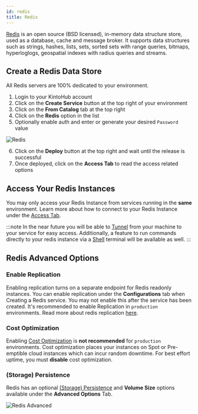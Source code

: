 ```yaml
---
id: redis
title: Redis
---
```


[Redis](https://redislabs.com/) is an open source (BSD licensed), in-memory data structure store, used as a database, cache and message broker. It supports data structures such as strings, hashes, lists, sets, sorted sets with range queries, bitmaps, hyperloglogs, geospatial indexes with radius queries and streams.

## Create a Redis Data Store

All Redis servers are 100% dedicated to your environment.

1. Login to your KintoHub account
2. Click on the **Create Service** button at the top right of your environment
3. Click on the **From Catalog** tab at the top right
4. Click on the **Redis** option in the list
5. Optionally enable auth and enter or generate your desired `Password` value

![Redis](/img/catalogs/redis.png)

6. Click on the **Deploy** button at the top right and wait until the release is successful
7. Once deployed, click on the **Access Tab** to read the access related options

## Access Your Redis Instances

You may only access your Redis Instance from services running in the **same** environment.
Learn more about how to connect to your Redis Instance under the [Access Tab](/features/features-access.md#redis).

:::note
In the near future you will be able to [Tunnel](https://feedback.kintohub.com/feature-requests/p/port-forwarding-for-debugging) from your machine to your service for easy access.
Additionally, a feature to run commands directly to your redis instance via a [Shell](https://feedback.kintohub.com/feature-requests/p/shell-access) terminal will be available as well.
:::

## Redis Advanced Options

### Enable Replication

Enabling replication turns on a separate endpoint for Redis readonly instances.
You can enable replication under the **Configurations** tab when Creating a Redis service.
You may not enable this after the service has been created.
It's recommended to enable Replication in `production` environments.
Read more about redis replication [here](https://redis.io/topics/replication).

### Cost Optimization

Enabling [Cost Optimization](/features/features-advanced.md#cost-optimization) is **not recommended** for `production` environments.
Cost optimization places your instances on Spot or Pre-emptible cloud instances which can incur random downtime.
For best effort uptime, you must **disable** cost optimization.

### (Storage) Persistence

Redis has an optional [(Storage) Persistence](/features/features-advanced.md#storage-persistence) and **Volume Size** options available under the **Advanced Options** Tab.

![Redis Advanced](/img/catalogs/redis-advanced.png)
